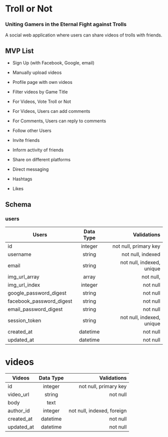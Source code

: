 # Troll or Not

### Uniting Gamers in the Eternal Fight against Trolls

A social web application where users can share videos of trolls with friends.

## MVP List

* Sign Up (with Facebook, Google, email)
* Manually upload videos
* Profile page with own videos
* Filter videos by Game Title
* For Videos, Vote Troll or Not
* For Videos, Users can add comments
* For Comments, Users can reply to comments
* Follow other Users

* Invite friends
* Inform activity of friends
* Share on different platforms
* Direct messaging
* Hashtags
* Likes

## Schema

### users

| Users                    | Data Type |               Validations |
| ------------------------ | :-------: | ------------------------: |
| id                       |  integer  |     not null, primary key |
| username                 |  string   |         not null, indexed |
| email                    |  string   | not null, indexed, unique |
| img_url_array            |   array   |                 not null, |
| img_url_index            |  integer  |                  not null |
| google_password_digest   |  string   |                  not null |
| facebook_password_digest |  string   |                  not null |
| email_password_digest    |  string   |                  not null |
| session_token            |  string   | not null, indexed, unique |
| created_at               | datetime  |                  not null |
| updated_at               | datetime  |                  not null |

# videos

| Videos     | Data Type |                Validations |
| ---------- | :-------: | -------------------------: |
| id         |  integer  |      not null, primary key |
| video_url  |  string   |                   not null |
| body       |   text    |                            |
| author_id  |  integer  | not null, indexed, foreign |
| created_at | datetime  |                   not null |
| updated_at | datetime  |                   not null |
